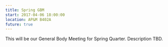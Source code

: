 ```yaml
---
title: Spring GBM
start: 2017-04-06 18:00:00
location: AP&M B402A
future: true
---
```


This will be our General Body Meeting for Spring Quarter. Description
TBD.
